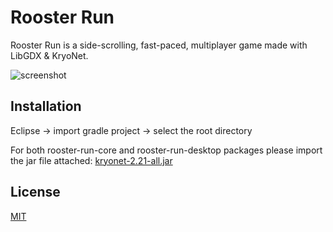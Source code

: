 # Rooster Run

Rooster Run is a side-scrolling, fast-paced, multiplayer game made with LibGDX & KryoNet.

![screenshot](https://cdn.discordapp.com/attachments/235770146529083393/806188457688170556/Capture.PNG)

## Installation

Eclipse -> import gradle project -> select the root directory

For both rooster-run-core and rooster-run-desktop packages please import the jar file attached: [kryonet-2.21-all.jar](https://github.com/EsotericSoftware/kryonet)


## License
[MIT](https://choosealicense.com/licenses/mit/)
